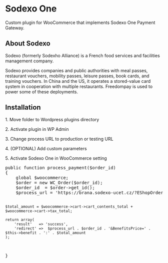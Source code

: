 <h1>Sodexo One</h1>
<p>Custom plugin for WooCommerce that implements Sodexo One Payment Gateway.</p>
<h2>About Sodexo</h2>
<p>Sodexo (formerly Sodexho Alliance) is a French food services and facilities management company.</p>
<p>Sodexo provides companies and public authorities with meal passes, restaurant vouchers, mobility passes, leisure passes, book cards, and training vouchers. In China and the US, it operates a stored-value card system in cooperation with multiple restaurants. Freedompay is used to power some of these deployments.</p>
<h2>Installation</h2>
<p>1. Move folder to Wordpress plugins directory</p>
<p>2. Activate plugin in WP Admin</p>
<p>3. Change process URL to production or testing URL</p>
<p>4. (OPTIONAL) Add custom parameters</p>
<p>5. Activate Sodexo One in WooCommerce setting</p>
<pre>
public function process_payment($order_id)
{
	global $woocommerce;
	$order = new WC_Order($order_id);
	$order_id  = $order->get_id();
    $process_url = 'https://brana.sodexo-ucet.cz/?EShopOrderId=';

    $total_amount = $woocommerce->cart->cart_contents_total + $woocommerce->cart->tax_total;

    return array(
    	'result'   => 'success',
    	'redirect' =>  $process_url . $order_id . '&BenefitsPrice=' . $this->benefit . ':' . $total_amount
    );

}

</pre>
